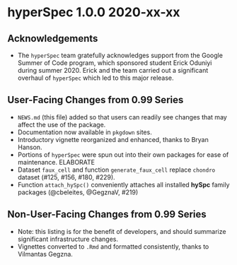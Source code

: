# hyperSpec 1.0.0 2020-xx-xx

## Acknowledgements

* The `hyperSpec` team gratefully acknowledges support from the Google Summer of Code program, which sponsored student Erick Oduniyi during summer 2020. Erick and the team carried out a significant overhaul of `hyperSpec` which led to this major release.


## User-Facing Changes from 0.99 Series

* `NEWS.md` (this file) added so that users can readily see changes that may affect the use of the package.
* Documentation now available in `pkgdown` sites.
* Introductory vignette reorganized and enhanced, thanks to Bryan Hanson.
* Portions of `hyperSpec` were spun out into their own packages for ease of maintenance.  ELABORATE
* Dataset `faux_cell` and function `generate_faux_cell` replace `chondro` dataset (#125, #156, #180, #229).
* Function `attach_hySpc()` conveniently attaches all installed **hySpc** family packages (@cbeleites, @GegznaV, #219)


## Non-User-Facing Changes from 0.99 Series

* Note: this listing is for the benefit of developers, and should summarize significant infrastructure changes.
* Vignettes converted to `.Rmd` and formatted consistently, thanks to Vilmantas Gegzna.
